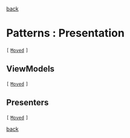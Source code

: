 [back](.)

Patterns : Presentation
=======================

 `[` [`Moved`](patterns/presentation.md) `]`

ViewModels
----------

`[` [`Moved`](patterns/viewmodels.md) `]`

Presenters
----------

`[` [`Moved`](patterns/presenters.md) `]`

[back](.)
